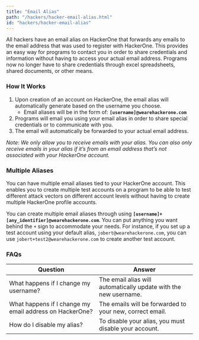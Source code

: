 ```yaml
---
title: "Email Alias"
path: "/hackers/hacker-email-alias.html"
id: "hackers/hacker-email-alias"
---
```


All hackers have an email alias on HackerOne that forwards any emails to the email address that was used to register with HackerOne. This provides an easy way for programs to contact you in order to share credentials and information without having to access your actual email address. Programs now no longer have to share credentials through excel spreadsheets, shared documents, or other means.

### How It Works
1. Upon creation of an account on HackerOne, the email alias will automatically generate based on the username you choose.
     * Email aliases will be in the form of: <b>`[username]@wearehackerone.com`</b>
2. Programs will email you using your email alias in order to share special credentials or to communicate with you.
3. The email will automatically be forwarded to your actual email address.

<i>Note: We only allow you to receive emails with your alias. You can also only receive emails in your alias if it’s from an email address that’s not associated with your HackerOne account.</i>

### Multiple Aliases

You can have multiple email aliases tied to your HackerOne account. This enables you to create multiple test accounts on a program to be able to test different attack vectors on different account levels without having to create multiple HackerOne profile accounts.

You can create multiple email aliases through using **`[username]+[any_identifier]@wearehackerone.com`**. You can put anything you want behind the `+` sign to accommodate your needs. For instance, if you set up a test account using your default alias, `jobert@wearehackerone.com`, you can use `jobert+test2@wearehackerone.com` to create another test account.

### FAQs

Question | Answer
-------- | ------
What happens if I change my username? | The email alias will automatically update with the new username.
What happens if I change my email address on HackerOne? | The emails will be forwarded to your new, correct email.
How do I disable my alias? | To disable your alias, you must disable your account.
